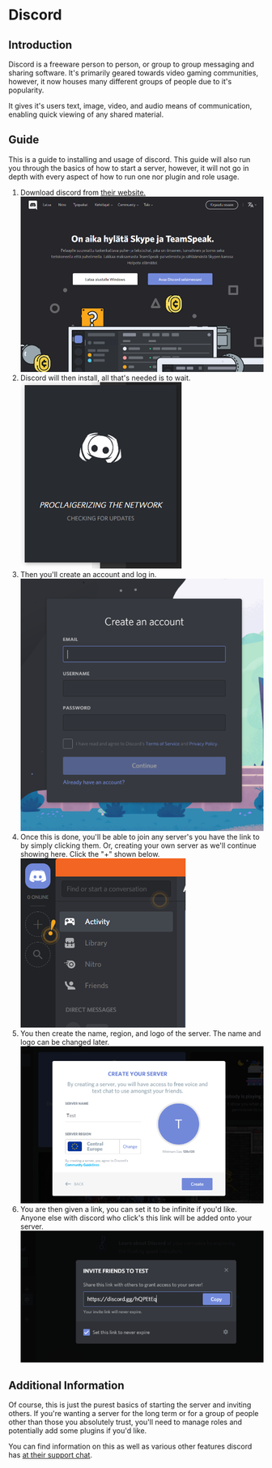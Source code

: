 Discord
========

## Introduction

Discord is a freeware person to person, or group to group messaging and sharing software. It's primarily geared towards video gaming communities, however, it now houses many different groups of people due to it's popularity.

It gives it's users text, image, video, and audio means of communication, enabling quick viewing of any shared material.

## Guide

This is a guide to installing and usage of discord. This guide will also run you through the basics of how to start a server, however, it will not go in depth with every aspect of how to run one nor plugin and role usage.

1. Download discord from [their website.](https://discordapp.com/)
![Discord's website image][dsdl]
2. Discord will then install, all that's needed is to wait.
![Discord while installing][install]
3. Then you'll create an account and log in.
![Discord sign up page][sign]
4. Once this is done, you'll be able to join any server's you have the link to by simply clicking them. Or, creating your own server as we'll continue showing here. Click the "+" shown below.
![Discord add server button][add]
5. You then create the name, region, and logo of the server. The name and logo can be changed later.
![Discord's server settings start][set]
6. You are then given a link, you can set it to be infinite if you'd like. Anyone else with discord who click's this link will be added onto your server.
![Invite message][inv]

## Additional Information
Of course, this is just the purest basics of starting the server and inviting others. If you're wanting a server for the long term or for a group of people other than those you absolutely trust, you'll need to manage roles and potentially add some plugins if you'd like.

You can find information on this as well as various other features discord has [at their support chat](https://support.discordapp.com/hc/en-us/categories/200404378-Server-Setup).

[dsdl]: imgs/dsdl.png
[install]: imgs/install.png
[sign]: imgs/sign.png
[add]: imgs/create.png
[set]: imgs/set.png
[inv]: imgs/inv.png